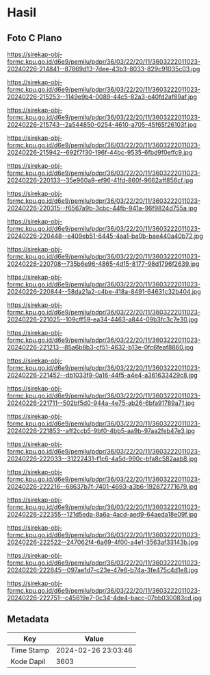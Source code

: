 # Hasil

## Foto C Plano

https://sirekap-obj-formc.kpu.go.id/d6e9/pemilu/pdpr/36/03/22/20/11/3603222011023-20240226-214841--87869d13-7dee-43b3-8033-829c91035c03.jpg

https://sirekap-obj-formc.kpu.go.id/d6e9/pemilu/pdpr/36/03/22/20/11/3603222011023-20240226-215253--1149e9b4-0089-44c5-82a3-e40fd2af89af.jpg

https://sirekap-obj-formc.kpu.go.id/d6e9/pemilu/pdpr/36/03/22/20/11/3603222011023-20240226-215743--2a544850-0254-4610-a705-45f65f26103f.jpg

https://sirekap-obj-formc.kpu.go.id/d6e9/pemilu/pdpr/36/03/22/20/11/3603222011023-20240226-215942--692f7f30-196f-44bc-9535-6fbd9f0effc9.jpg

https://sirekap-obj-formc.kpu.go.id/d6e9/pemilu/pdpr/36/03/22/20/11/3603222011023-20240226-220133--35e960a9-ef96-41fd-860f-9662aff856cf.jpg

https://sirekap-obj-formc.kpu.go.id/d6e9/pemilu/pdpr/36/03/22/20/11/3603222011023-20240226-220315--f6567a9b-3cbc-44fb-941a-96f9824d755a.jpg

https://sirekap-obj-formc.kpu.go.id/d6e9/pemilu/pdpr/36/03/22/20/11/3603222011023-20240226-220448--e409eb51-6445-4aa1-ba0b-bae440a40b72.jpg

https://sirekap-obj-formc.kpu.go.id/d6e9/pemilu/pdpr/36/03/22/20/11/3603222011023-20240226-220708--735b6e96-4865-4d15-8177-98d1796f2639.jpg

https://sirekap-obj-formc.kpu.go.id/d6e9/pemilu/pdpr/36/03/22/20/11/3603222011023-20240226-220844--58da21a2-c4be-418a-8491-64631c32b404.jpg

https://sirekap-obj-formc.kpu.go.id/d6e9/pemilu/pdpr/36/03/22/20/11/3603222011023-20240226-221025--109cff59-ea34-4463-a844-09b3fc3c7e30.jpg

https://sirekap-obj-formc.kpu.go.id/d6e9/pemilu/pdpr/36/03/22/20/11/3603222011023-20240226-221213--85a6b8b3-cf51-4632-b13e-0fc6feaf8860.jpg

https://sirekap-obj-formc.kpu.go.id/d6e9/pemilu/pdpr/36/03/22/20/11/3603222011023-20240226-221452--db1033f9-0a16-44f5-a4e4-a361633429c8.jpg

https://sirekap-obj-formc.kpu.go.id/d6e9/pemilu/pdpr/36/03/22/20/11/3603222011023-20240226-221711--502bf5d0-944a-4e75-ab26-6bfa91789a71.jpg

https://sirekap-obj-formc.kpu.go.id/d6e9/pemilu/pdpr/36/03/22/20/11/3603222011023-20240226-221853--aff2ccb5-9bf0-4bb5-aa9b-97aa2feb47e3.jpg

https://sirekap-obj-formc.kpu.go.id/d6e9/pemilu/pdpr/36/03/22/20/11/3603222011023-20240226-222033--31222431-f1c6-4a5d-990c-bfa8c582aab8.jpg

https://sirekap-obj-formc.kpu.go.id/d6e9/pemilu/pdpr/36/03/22/20/11/3603222011023-20240226-222216--68637b7f-7401-4693-a3b6-192872771679.jpg

https://sirekap-obj-formc.kpu.go.id/d6e9/pemilu/pdpr/36/03/22/20/11/3603222011023-20240226-222355--121d5eda-8a6a-4acd-aed9-64aeda18e09f.jpg

https://sirekap-obj-formc.kpu.go.id/d6e9/pemilu/pdpr/36/03/22/20/11/3603222011023-20240226-222522--247062f4-6a69-4f00-a4e1-3563af33143b.jpg

https://sirekap-obj-formc.kpu.go.id/d6e9/pemilu/pdpr/36/03/22/20/11/3603222011023-20240226-222645--097ae1d7-c23e-47e6-b74a-3fe475c4d1e8.jpg

https://sirekap-obj-formc.kpu.go.id/d6e9/pemilu/pdpr/36/03/22/20/11/3603222011023-20240226-222751--c45619e7-0c34-4de4-bacc-07bb030083cd.jpg


## Metadata

| Key        | Value               |
| ---------- | ------------------- |
| Time Stamp | 2024-02-26 23:03:46 |
| Kode Dapil | 3603                |



